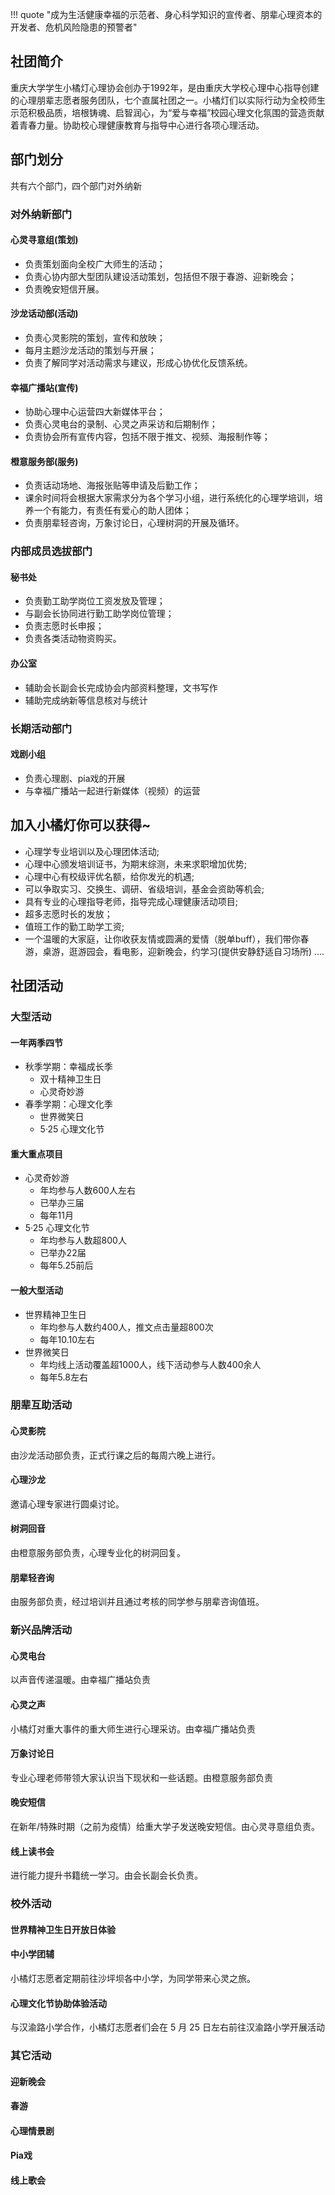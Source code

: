 !!! quote "成为生活健康幸福的示范者、身心科学知识的宣传者、朋辈心理资本的开发者、危机风险隐患的预警者"

## 社团简介
重庆大学学生小橘灯心理协会创办于1992年，是由重庆大学校心理中心指导创建的心理朋辈志愿者服务团队，七个直属社团之一。小橘灯们以实际行动为全校师生示范积极品质，培根铸魂、启智润心，为“爱与幸福”校园心理文化氛围的营造贡献着青春力量。协助校心理健康教育与指导中心进行各项心理活动。

## 部门划分
共有六个部门，四个部门对外纳新
### 对外纳新部门
#### 心灵寻意组(策划)
- 负责策划面向全校广大师生的活动；
- 负责心协内部大型团队建设活动策划，包括但不限于春游、迎新晚会；
- 负责晚安短信开展。
#### 沙龙话动部(活动)
- 负责心灵影院的策划，宣传和放映；
- 每月主题沙龙活动的策划与开展；
- 负责了解同学对活动需求与建议，形成心协优化反馈系统。
#### 幸福广播站(宣传)
- 协助心理中心运营四大新媒体平台；
- 负责心灵电台的录制、心灵之声采访和后期制作；
- 负责协会所有宣传内容，包括不限于推文、视频、海报制作等；
#### 橙意服务部(服务)
- 负责话动场地、海报张贴等申请及后勤工作；
- 课余时间将会根据大家需求分为各个学习小组，进行系统化的心理学培训，培养一个有能力，有责任有爱心的助人团体；
- 负责朋辈轻咨询，万象讨论日，心理树洞的开展及循环。
### 内部成员选拔部门
#### 秘书处
- 负责勤工助学岗位工资发放及管理；
- 与副会长协同进行勤工助学岗位管理；
- 负责志愿时长申报；
- 负责各类活动物资购买。
#### 办公室
- 辅助会长副会长完成协会内部资料整理，文书写作
- 辅助完成纳新等信息核对与统计
### 长期活动部门
#### 戏剧小组
- 负责心理剧、pia戏的开展
- 与幸福广播站一起进行新媒体（视频）的运营

## 加入小橘灯你可以获得~
- 心理学专业培训以及心理团体活动;
- 心理中心颁发培训证书，为期末综测，未来求职增加优势;
- 心理中心有校级评优名额，给你发光的机遇;
- 可以争取实习、交换生、调研、省级培训，基金会资助等机会;
- 具有专业的心理指导老师，指导完成心理健康活动项目;
- 超多志愿时长的发放；
- 值班工作的勤工助学工资;
- 一个温暖的大家庭，让你收获友情或圆满的爱情（脱单buff），我们带你春游，桌游，逛游园会，看电影，迎新晚会，约学习(提供安静舒适自习场所) ....

## 社团活动
### 大型活动
#### 一年两季四节
- 秋季学期：幸福成长季
    - 双十精神卫生日
    - 心灵奇妙游
- 春季学期：心理文化季
    - 世界微笑日
    - 5·25 心理文化节
#### 重大重点项目
- 心灵奇妙游
    - 年均参与人数600人左右
    - 已举办三届
    - 每年11月
- 5·25 心理文化节
    - 年均参与人数超800人
    - 已举办22届
    - 每年5.25前后
#### 一般大型活动
- 世界精神卫生日
    - 年均参与人数约400人，推文点击量超800次
    - 每年10.10左右
- 世界微笑日
    - 年均线上活动覆盖超1000人，线下活动参与人数400余人
    - 每年5.8左右 
### 朋辈互助活动
#### 心灵影院
由沙龙活动部负责，正式行课之后的每周六晚上进行。
#### 心理沙龙
邀请心理专家进行圆桌讨论。
#### 树洞回音
由橙意服务部负责，心理专业化的树洞回复。
#### 朋辈轻咨询
由服务部负责，经过培训并且通过考核的同学参与朋辈咨询值班。       
### 新兴品牌活动
#### 心灵电台
以声音传递温暖。由幸福广播站负责
#### 心灵之声
小橘灯对重大事件的重大师生进行心理采访。由幸福广播站负责
#### 万象讨论日
专业心理老师带领大家认识当下现状和一些话题。由橙意服务部负责
#### 晚安短信
在新年/特殊时期（之前为疫情）给重大学子发送晚安短信。由心灵寻意组负责。
#### 线上读书会
进行能力提升书籍统一学习。由会长副会长负责。
### 校外活动
#### 世界精神卫生日开放日体验
#### 中小学团辅
小橘灯志愿者定期前往沙坪坝各中小学，为同学带来心灵之旅。
#### 心理文化节协助体验活动
与汉渝路小学合作，小橘灯志愿者们会在 5 月 25 日左右前往汉渝路小学开展活动
### 其它活动
#### 迎新晚会
#### 春游
#### 心理情景剧
#### Pia戏
#### 线上歌会